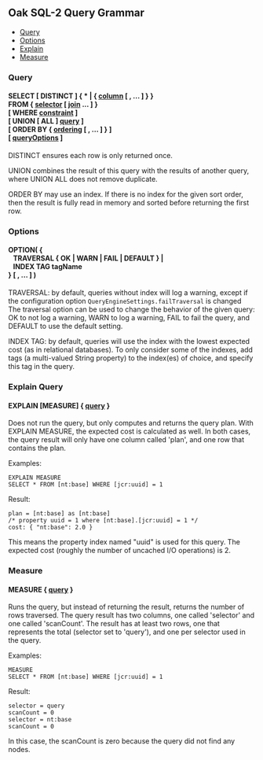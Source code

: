 <!--
   Licensed to the Apache Software Foundation (ASF) under one or more
   contributor license agreements.  See the NOTICE file distributed with
   this work for additional information regarding copyright ownership.
   The ASF licenses this file to You under the Apache License, Version 2.0
   (the "License"); you may not use this file except in compliance with
   the License.  You may obtain a copy of the License at

       http://www.apache.org/licenses/LICENSE-2.0

   Unless required by applicable law or agreed to in writing, software
   distributed under the License is distributed on an "AS IS" BASIS,
   WITHOUT WARRANTIES OR CONDITIONS OF ANY KIND, either express or implied.
   See the License for the specific language governing permissions and
   limitations under the License.
  -->

## Oak SQL-2 Query Grammar

* [Query](#query)
* [Options](#options)
* [Explain](#explain)
* [Measure](#measure)


<h3 id="query">Query</h3>

<h4>
SELECT [ DISTINCT ] { * | { <a href="#column">column</a> [ , ... ] } }
<br/> FROM { <a href="#selector">selector</a> [ <a href="#join">join</a> ... ] }
<br/> [ WHERE <a href="#constraint">constraint</a> ]
<br/> [ UNION [ ALL ] <a href="#query">query</a> ]
<br/> [ ORDER BY { <a href="#ordering">ordering</a> [ , ... ] } ]
<br/> [ <a href="#options">queryOptions</a> ]
</h4>

DISTINCT ensures each row is only returned once.

UNION combines the result of this query with the results of another query,
where UNION ALL does not remove duplicate.

ORDER BY may use an index.
If there is no index for the given sort order, 
then the result is fully read in memory and sorted before returning the first row.

<h3 id="options">Options</h3>

<h4>
OPTION( { 
<br/>&nbsp;&nbsp; TRAVERSAL { OK | WARN | FAIL | DEFAULT } | 
<br/>&nbsp;&nbsp; INDEX TAG tagName 
<br/> } [ , ... ] )
</h4>

TRAVERSAL: by default, queries without index will log a warning,
except if the configuration option `QueryEngineSettings.failTraversal` is changed
The traversal option can be used to change the behavior of the given query:
OK to not log a warning,
WARN to log a warning,
FAIL to fail the query, and 
DEFAULT to use the default setting.

INDEX TAG: by default, queries will use the index with the lowest expected cost (as in relational databases).
To only consider some of the indexes, add tags (a multi-valued String property) to the index(es) of choice,
and specify this tag in the query.

<h3 id="explain">Explain Query</h3>

<h4>
EXPLAIN [MEASURE] { <a href="#query">query</a> }
</h4>

Does not run the query, but only computes and returns the query plan.
With EXPLAIN MEASURE, the expected cost is calculated as well.
In both cases, the query result will only have one column called 'plan', and one row that contains the plan.

Examples:

    EXPLAIN MEASURE 
    SELECT * FROM [nt:base] WHERE [jcr:uuid] = 1

Result:

    plan = [nt:base] as [nt:base] 
    /* property uuid = 1 where [nt:base].[jcr:uuid] = 1 */  
    cost: { "nt:base": 2.0 } 

This means the property index named "uuid" is used for this query.
The expected cost (roughly the number of uncached I/O operations) is 2.


<h3 id="measure">Measure</h3>

<h4>
MEASURE { <a href="#query">query</a> }
</h4>

Runs the query, but instead of returning the result, returns the number of rows traversed.
The query result has two columns, one called 'selector' and one called 'scanCount'.
The result has at least two rows, one that represents the total (selector set to 'query'),
and one per selector used in the query. 

Examples:

    MEASURE 
    SELECT * FROM [nt:base] WHERE [jcr:uuid] = 1

Result:

    selector = query
    scanCount = 0
    selector = nt:base
    scanCount = 0

In this case, the scanCount is zero because the query did not find any nodes.

